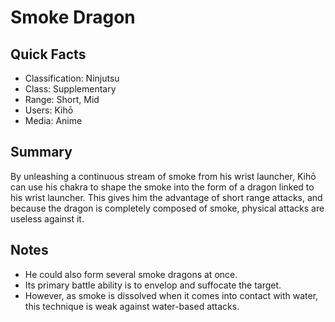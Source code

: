 # Smoke Dragon

## Quick Facts
- Classification: Ninjutsu
- Class: Supplementary
- Range: Short, Mid
- Users: Kihō
- Media: Anime

## Summary
By unleashing a continuous stream of smoke from his wrist launcher, Kihō can use his chakra to shape the smoke into the form of a dragon linked to his wrist launcher. This gives him the advantage of short range attacks, and because the dragon is completely composed of smoke, physical attacks are useless against it.

## Notes
- He could also form several smoke dragons at once.
- Its primary battle ability is to envelop and suffocate the target.
- However, as smoke is dissolved when it comes into contact with water, this technique is weak against water-based attacks.
